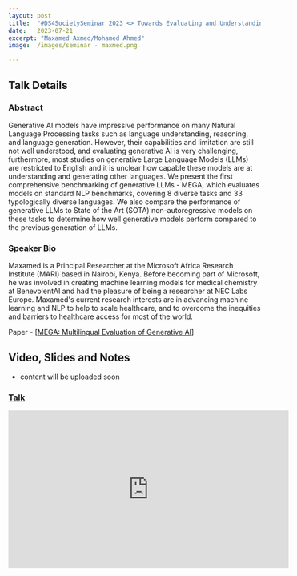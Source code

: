 ```yaml
---
layout: post
title:  "#DS4SocietySeminar 2023 <> Towards Evaluating and Understanding the Multilingual Performance of Generative Language Models"
date:   2023-07-21
excerpt: "Maxamed Axmed/Mohamed Ahmed"
image:  /images/seminar - maxmed.png

---
```


## Talk Details

### Abstract
Generative AI models have impressive performance on many Natural Language Processing tasks such as language understanding, reasoning, and language generation. However, their capabilities and limitation are still not well understood, and evaluating generative AI is very challenging, furthermore, most studies on generative Large Language Models (LLMs) are restricted to English and it is unclear how capable these models are at understanding and generating other languages. We present the first comprehensive benchmarking of generative LLMs - MEGA, which evaluates models on standard NLP benchmarks, covering 8 diverse tasks and 33 typologically diverse languages. We also compare the performance of generative LLMs to State of the Art (SOTA) non-autoregressive models on these tasks to determine how well generative models perform compared to the previous generation of LLMs.


### Speaker Bio
Maxamed is a Principal Researcher at the Microsoft Africa Research Institute (MARI) based in Nairobi, Kenya. Before becoming part of Microsoft, he was involved in creating machine learning models for medical chemistry at BenevolentAI and had the pleasure of being a researcher at  NEC Labs Europe. Maxamed's current research interests are in advancing machine learning and NLP to help to scale healthcare, and to overcome the inequities and barriers to healthcare access for most of the world.

Paper - [[MEGA: Multilingual Evaluation of Generative AI](https://arxiv.org/abs/2303.12528)] 



## Video, Slides and Notes

* content will be uploaded soon 
    
### [Talk](https://www.youtube.com/watch?v=-CW9gbJVT2A)
<iframe width="560" height="315" src="https://www.youtube.com/embed/-CW9gbJVT2A?si=91Dy8K5V3D-MY0l0" title="YouTube video player" frameborder="0" allow="accelerometer; autoplay; clipboard-write; encrypted-media; gyroscope; picture-in-picture; web-share" allowfullscreen></iframe>